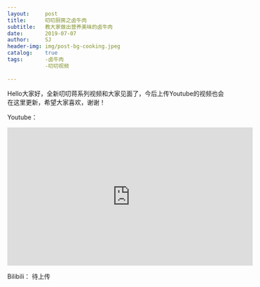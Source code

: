 ```yaml
---
layout:     post
title:      叨叨厨房之卤牛肉
subtitle:   教大家做出营养美味的卤牛肉
date:       2019-07-07
author:     SJ
header-img: img/post-bg-cooking.jpeg
catalog:    true
tags:       -卤牛肉
            -叨叨视频
            
---
```


Hello大家好，全新叨叨蒋系列视频和大家见面了，今后上传Youtube的视频也会在这里更新，希望大家喜欢，谢谢！

Youtube：
<iframe width="560" height="315" src="https://www.youtube.com/embed/MaRAgt1jazk" frameborder="0" allow="accelerometer; autoplay; encrypted-media; gyroscope; picture-in-picture" allowfullscreen></iframe>

Bilibili：
待上传



